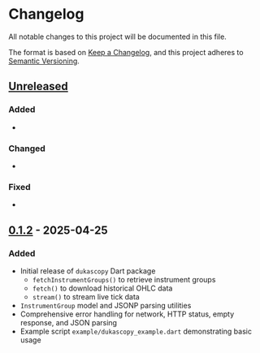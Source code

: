 # Changelog

All notable changes to this project will be documented in this file.

The format is based on [Keep a Changelog](https://keepachangelog.com/en/1.0.0/), and this project adheres to [Semantic Versioning](https://semver.org/spec/v2.0.0.html).

## [Unreleased]

### Added
- 

### Changed
- 

### Fixed
- 

## [0.1.2] - 2025-04-25

### Added
- Initial release of `dukascopy` Dart package  
  - `fetchInstrumentGroups()` to retrieve instrument groups  
  - `fetch()` to download historical OHLC data  
  - `stream()` to stream live tick data  
- `InstrumentGroup` model and JSONP parsing utilities  
- Comprehensive error handling for network, HTTP status, empty response, and JSON parsing  
- Example script `example/dukascopy_example.dart` demonstrating basic usage

[Unreleased]: https://pub.dev/packages/dukascopy/versions
[0.1.2]: https://pub.dev/packages/dukascopy/versions/0.1.2
